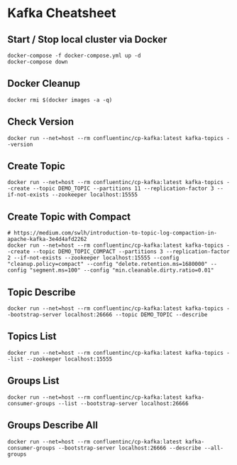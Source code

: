 Kafka Cheatsheet
====


Start / Stop local cluster via Docker
----
```
docker-compose -f docker-compose.yml up -d
docker-compose down
```


Docker Cleanup
----
```
docker rmi $(docker images -a -q)
```


Check Version
----
```
docker run --net=host --rm confluentinc/cp-kafka:latest kafka-topics --version
```


Create Topic
----
```
docker run --net=host --rm confluentinc/cp-kafka:latest kafka-topics --create --topic DEMO_TOPIC --partitions 11 --replication-factor 3 --if-not-exists --zookeeper localhost:15555
```


Create Topic with Compact
----
```
# https://medium.com/swlh/introduction-to-topic-log-compaction-in-apache-kafka-3e4d4afd2262
docker run --net=host --rm confluentinc/cp-kafka:latest kafka-topics --create --topic DEMO_TOPIC_COMPACT --partitions 3 --replication-factor 2 --if-not-exists --zookeeper localhost:15555 --config "cleanup.policy=compact" --config "delete.retention.ms=1680000" --config "segment.ms=100" --config "min.cleanable.dirty.ratio=0.01"
```

Topic Describe
----
```
docker run --net=host --rm confluentinc/cp-kafka:latest kafka-topics --bootstrap-server localhost:26666 --topic DEMO_TOPIC --describe
```


Topics List
----
```
docker run --net=host --rm confluentinc/cp-kafka:latest kafka-topics --list --zookeeper localhost:15555
```


Groups List
----
```
docker run --net=host --rm confluentinc/cp-kafka:latest kafka-consumer-groups --list --bootstrap-server localhost:26666
```

Groups Describe All
----
```
docker run --net=host --rm confluentinc/cp-kafka:latest kafka-consumer-groups --bootstrap-server localhost:26666 --describe --all-groups
```


